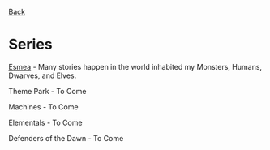 [Back](Stories.md)

# Series

[Esmea](Esmea.md) - Many stories happen in the world inhabited my Monsters, Humans, Dwarves, and Elves.

Theme Park - To Come

Machines - To Come

Elementals - To Come

Defenders of the Dawn - To Come
